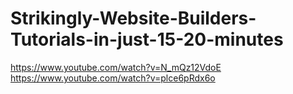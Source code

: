 # Strikingly-Website-Builders-Tutorials-in-just-15-20-minutes
https://www.youtube.com/watch?v=N_mQz12VdoE https://www.youtube.com/watch?v=plce6pRdx6o
